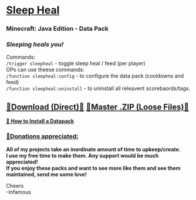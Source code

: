 # [Sleep Heal]()      
### Minecraft: Java Edition - Data Pack   

### *Sleeping heals you!*    

   Commands:    
`/trigger sleepheal` - toggle sleep heal / feed (per player)       
   OPs can use theese commands:    
`/function sleepheal:config` - to configure the data pack (cooldowns and feed)   
`/function sleepheal:uninstall` - to uninstall all releavent scorebaords/tags.       

## [🔗Download (Direct)🔗](https://github.com/InfamousMusicify/Sleep-Heal/releases) [🔗Master .ZIP (Loose Files)🔗](https://github.com/InfamousMusicify/Sleep-Heal/archive/refs/heads/master.zip)   

__[🔗 How to Install a Datapack](https://www.planetminecraft.com/blog/how-to-download-and-install-minecraft-data-packs/)__      

### [🔗Donations appreciated:](https://www.patreon.com/InfamousMusicify)   
__All of my projects take an inordinate amount of time to upkeep/create.   
I use my free time to make them. Any support would be much appreciated!    
If you enjoy these packs and want to see more like them and see them maintained, send me some love!__     

Cheers   
-Infamous   
